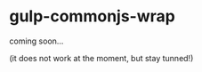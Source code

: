 gulp-commonjs-wrap
======================

coming soon...

(it does not work at the moment, but stay tunned!)
